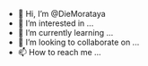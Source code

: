 - 👋 Hi, I’m @DieMorataya
- 👀 I’m interested in ...
- 🌱 I’m currently learning ...
- 💞️ I’m looking to collaborate on ...
- 📫 How to reach me ...

<!---
DieMorataya/DieMorataya is a ✨ special ✨ repository because its `README.md` (this file) appears on your GitHub profile.
You can click the Preview link to take a look at your changes.
--->
